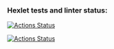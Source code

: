 ### Hexlet tests and linter status:
[![Actions Status](https://github.com/road5todream/python-project-83/workflows/hexlet-check/badge.svg)](https://github.com/road5todream/python-project-83/actions)

[![Actions Status](https://github.com/road5todream/python-project-83/workflows/linter-check/badge.svg)](https://github.com/road5todream/python-project-83/actions)
